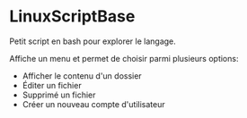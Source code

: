 # LinuxScriptBase
Petit script en bash pour explorer le langage.

Affiche un menu et permet de choisir parmi plusieurs options:
* Afficher le contenu d'un dossier
* Éditer un fichier
* Supprimé un fichier
* Créer un nouveau compte d'utilisateur
